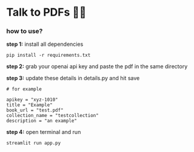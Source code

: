 # Talk to PDFs 👾🔗

### how to use?

**step 1:** install all dependencies

```
pip install -r requirements.txt
```

**step 2:** grab your openai api key and paste the pdf in the same directory

**step 3:** update these details in details.py and hit save

```
# for example

apikey = "xyz-1010"
title = "Example"
book_url = "test.pdf"
collection_name = "testcollection"
description = "an example"
```

**step 4:** open terminal and run

```
streamlit run app.py
```
